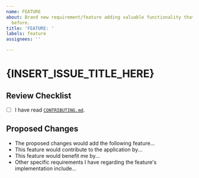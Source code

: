 ```yaml
---
name: FEATURE
about: Brand new requirement/feature adding valuable functionality that was not there
  before.
title: 'FEATURE: '
labels: feature
assignees: ''

---
```


# {INSERT_ISSUE_TITLE_HERE}

## Review Checklist

- [ ] I have read [`CONTRIBUTING.md`](../CONTRIBUTING.md).

## Proposed Changes

- The proposed changes would add the following feature...
- This feature would contribute to the application by...
- This feature would benefit me by...
- Other specific requirements I have regarding the feature's implementation include...
